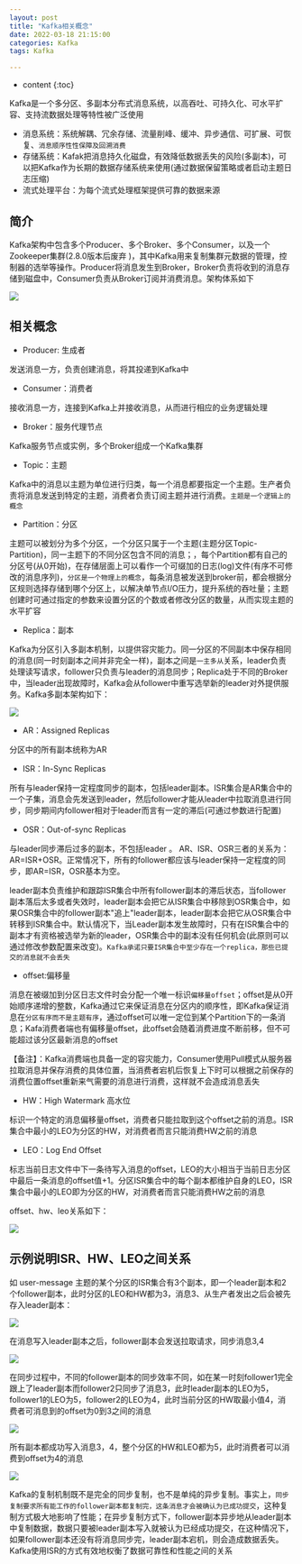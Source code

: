 ```yaml
---
layout: post
title: "Kafka相关概念"
date: 2022-03-18 21:15:00
categories: Kafka
tags: Kafka

---
```


* content
{:toc}


Kafka是一个多分区、多副本分布式消息系统，以高吞吐、可持久化、可水平扩容、支持流数据处理等特性被广泛使用

- 消息系统：系统解耦、冗余存储、流量削峰、缓冲、异步通信、可扩展、可恢复、`消息顺序性性保障及回溯消费`
- 存储系统：Kafak把消息持久化磁盘，有效降低数据丢失的风险(多副本)，可以把Kafka作为长期的数据存储系统来使用(通过数据保留策略或者启动主题日志压缩)
- 流式处理平台：为每个流式处理框架提供可靠的数据来源



## 简介

Kafka架构中包含多个Producer、多个Broker、多个Consumer，以及一个Zookeeper集群(2.8.0版本后废弃 )，其中Kafka用来复制集群元数据的管理，控制器的选举等操作。Producer将消息发生到Broker，Broker负责将收到的消息存储到磁盘中，Consumer负责从Broker订阅并消费消息。架构体系如下

![](/img/post.img/kafka/Kafka-system.png)



## 相关概念

- Producer:  生成者

发送消息一方，负责创建消息，将其投递到Kafka中

- Consumer：消费者

接收消息一方，连接到Kafka上并接收消息，从而进行相应的业务逻辑处理

- Broker：服务代理节点

Kafka服务节点或实例，多个Broker组成一个Kafka集群

- Topic：主题

Kafka中的消息以主题为单位进行归类，每一个消息都要指定一个主题。生产者负责将消息发送到特定的主题，消费者负责订阅主题并进行消费。`主题是一个逻辑上的概念`

- Partition：分区

主题可以被划分为多个分区，一个分区只属于一个主题(主题分区Topic-Partition)，同一主题下的不同分区包含不同的消息；，每个Partition都有自己的分区号(从0开始)，在存储层面上可以看作一个可缀加的日志(log)文件(有序不可修改的消息序列)，`分区是一个物理上的概念`，每条消息被发送到broker前，都会根据分区规则选择存储到哪个分区上，以解决单节点I/O压力，提升系统的吞吐量；主题创建时可通过指定的参数来设置分区的个数或者修改分区的数量，从而实现主题的水平扩容

- Replica：副本

Kafka为分区引入多副本机制，以提供容灾能力。同一分区的不同副本中保存相同的消息(同一时刻副本之间并非完全一样)，副本之间是`一主多从`关系，leader负责处理读写请求，follower只负责与leader的消息同步；Replica处于不同的Broker中，当leader出现故障时，Kafka会从follower中重写选举新的leader对外提供服务。Kafka多副本架构如下：

![](/img/post.img/kafka/Kafka-partition-replica.png)

- AR：Assigned Replicas

分区中的所有副本统称为AR

- ISR：In-Sync Replicas

所有与leader保持一定程度同步的副本，包括leader副本。ISR集合是AR集合中的一个子集，消息会先发送到leader，然后follower才能从leader中拉取消息进行同步，同步期间内follower相对于leader而言有一定的滞后(可通过参数进行配置)

- OSR：Out-of-sync Replicas

与leader同步滞后过多的副本，不包括leader 。 AR、ISR、OSR三者的关系为：AR=ISR+OSR。正常情况下，所有的follower都应该与leader保持一定程度的同步，即AR=ISR，OSR基本为空。

leader副本负责维护和跟踪ISR集合中所有follower副本的滞后状态，当follower副本落后太多或者失效时，leader副本会把它从ISR集合中移除到OSR集合中，如果OSR集合中的follower副本"追上"leader副本，leader副本会把它从OSR集合中转移到ISR集合中。默认情况下，当Leader副本发生故障时，只有在ISR集合中的副本才有资格被选举为新的leader，OSR集合中的副本没有任何机会(此原则可以通过修改参数配置来改变)。`Kafka承诺只要ISR集合中至少存在一个replica，那些已提交的消息就不会丢失`

- offset:偏移量

消息在被缀加到分区日志文件时会分配一个唯一标识`偏移量offset`；offset是从0开始顺序递增的整数，Kafka通过它来保证消息在分区内的顺序性，即Kafka保证消息在`分区有序而不是主题有序`，通过offset可以唯一定位到某个Partition下的一条消息；Kafa消费者端也有偏移量offset，此offset会随着消费进度不断前移，但不可能超过该分区最新消息的offset

【备注】：Kafka消费端也具备一定的容灾能力，Consumer使用Pull模式从服务器拉取消息并保存消费的具体位置，当消费者宕机后恢复上下时可以根据之前保存的消费位置offset重新来气需要的消息进行消费，这样就不会造成消息丢失

- HW：High Watermark 高水位

标识一个特定的消息偏移量offset，消费者只能拉取到这个offset之前的消息。ISR集合中最小的LEO为分区的HW，对消费者而言只能消费HW之前的消息

- LEO：Log End Offset

标志当前日志文件中下一条待写入消息的offset，LEO的大小相当于当前日志分区中最后一条消息的offset值+1。分区ISR集合中的每个副本都维护自身的LEO，ISR集合中最小的LEO即为分区的HW，对消费者而言只能消费HW之前的消息

offset、hw、leo关系如下：

![](/img/post.img/kafka/Kafka-offset-hw-leo.png)

## 示例说明ISR、HW、LEO之间关系

如 user-message 主题的某个分区的ISR集合有3个副本，即一个leader副本和2个follower副本，此时分区的LEO和HW都为3，消息3、从生产者发出之后会被先存入leader副本：

![](/img/post.img/kafka/Kafka-write-message-01.png)

在消息写入leader副本之后，follower副本会发送拉取请求，同步消息3,4

![](/img/post.img/kafka/Kafka-write-message-02.png)

在同步过程中，不同的follower副本的同步效率不同，如在某一时刻follower1完全跟上了leader副本而follower2只同步了消息3，此时leader副本的LEO为5，follower1的LEO为5，follower2的LEO为4，此时当前分区的HW取最小值4，消费者可消息到的offset为0到3之间的消息

![](/img/post.img/kafka/Kafka-write-message-03.png)

所有副本都成功写入消息3，4，整个分区的HW和LEO都为5，此时消费者可以消费到offset为4的消息

![](/img/post.img/kafka/Kafka-write-message-04.png)

Kafka的复制机制既不是完全的同步复制，也不是单纯的异步复制。事实上，`同步复制要求所有能工作的follower副本都复制完，这条消息才会被确认为已成功提交`，这种复制方式极大地影响了性能；在异步复制方式下，follower副本异步地从leader副本中复制数据，数据只要被leader副本写入就被认为已经成功提交，在这种情况下，如果follower副本还没有将消息同步完，leader副本宕机，则会造成数据丢失。Kafka使用ISR的方式有效地权衡了数据可靠性和性能之间的关系




